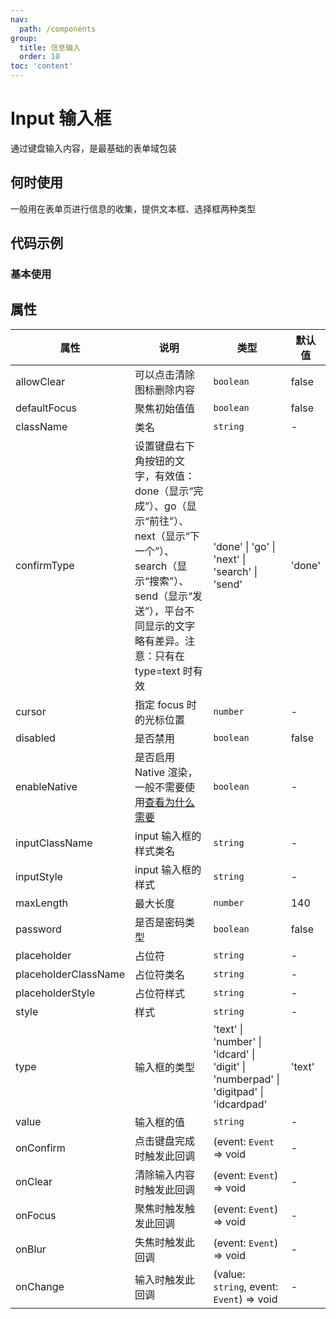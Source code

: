 ```yaml
---
nav:
  path: /components
group:
  title: 信息输入
  order: 10
toc: 'content'
---
```


# Input 输入框
通过键盘输入内容，是最基础的表单域包装
## 何时使用
一般用在表单页进行信息的收集，提供文本框、选择框两种类型


## 代码示例
### 基本使用
<code src='../../demo/pages/Input'></code>


## 属性
| 属性 | 说明 | 类型 | 默认值 |
| -----|-----|-----|-----|
| allowClear | 可以点击清除图标删除内容 | `boolean` | false |  
| defaultFocus | 聚焦初始值值 | `boolean` | false | 
| className | 类名| `string` | - |
| confirmType | 设置键盘右下角按钮的文字，有效值：done（显示“完成”）、go（显示“前往”）、next（显示“下一个”）、search（显示“搜索”）、send（显示“发送”），平台不同显示的文字略有差异。注意：只有在 type=text 时有效 | 'done' &verbar; 'go' &verbar; 'next' &verbar; 'search' &verbar; 'send' | 'done' | 
| cursor | 指定 focus 时的光标位置 | `number` | - | 
| disabled | 是否禁用 | `boolean` | false | 
| enableNative | 是否启用 Native 渲染，一般不需要使用[查看为什么需要](https://opendocs.alipay.com/mini/component/input#%E5%A6%82%E4%BD%95%E8%A7%A3%E5%86%B3%20input%20%E8%BE%93%E5%85%A5%E6%A1%86%E5%9C%A8%20iOS%20%E5%AE%A2%E6%88%B7%E7%AB%AF%E7%9A%84%E5%85%89%E6%A0%87%E6%BC%82%E7%A7%BB%E9%97%AE%E9%A2%98%EF%BC%9F) | `boolean` | - |
| inputClassName | input 输入框的样式类名 | `string` | - | 
| inputStyle | input 输入框的样式 | `string` | - | 
| maxLength | 最大长度 | `number` | 140 | 
| password | 是否是密码类型 | `boolean` | false |  |
| placeholder | 占位符 | `string` | - |
| placeholderClassName | 占位符类名 | `string` | - |
| placeholderStyle | 占位符样式 | `string` | - |
| style | 样式| `string` | - |
| type | 输入框的类型 | 'text' &verbar; 'number' &verbar; 'idcard' &verbar; 'digit' &verbar; 'numberpad' &verbar; 'digitpad' &verbar; 'idcardpad' | 'text'|
| value | 输入框的值 | `string` | - | 
| onConfirm | 	点击键盘完成时触发此回调 | (event: `Event` => void | - |
| onClear | 清除输入内容时触发此回调 | (event: `Event`) => void | - |
| onFocus | 聚焦时触发触发此回调 | (event: `Event`) => void | - |
| onBlur | 失焦时触发此回调 | (event: `Event`) => void | - |
| onChange | 输入时触发此回调 | (value: `string`, event: `Event`) => void | - |




